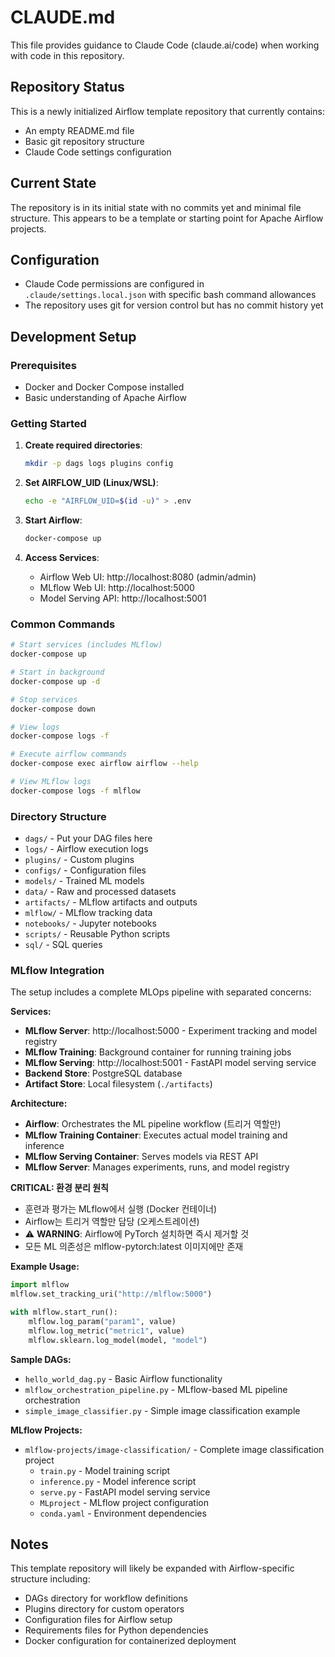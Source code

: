 # CLAUDE.md

This file provides guidance to Claude Code (claude.ai/code) when working with code in this repository.

## Repository Status

This is a newly initialized Airflow template repository that currently contains:
- An empty README.md file
- Basic git repository structure
- Claude Code settings configuration

## Current State

The repository is in its initial state with no commits yet and minimal file structure. This appears to be a template or starting point for Apache Airflow projects.

## Configuration

- Claude Code permissions are configured in `.claude/settings.local.json` with specific bash command allowances
- The repository uses git for version control but has no commit history yet

## Development Setup

### Prerequisites
- Docker and Docker Compose installed
- Basic understanding of Apache Airflow

### Getting Started

1. **Create required directories**:
   ```bash
   mkdir -p dags logs plugins config
   ```

2. **Set AIRFLOW_UID (Linux/WSL)**:
   ```bash
   echo -e "AIRFLOW_UID=$(id -u)" > .env
   ```

3. **Start Airflow**:
   ```bash
   docker-compose up
   ```

4. **Access Services**:
   - Airflow Web UI: http://localhost:8080 (admin/admin)
   - MLflow Web UI: http://localhost:5000
   - Model Serving API: http://localhost:5001

### Common Commands

```bash
# Start services (includes MLflow)
docker-compose up

# Start in background
docker-compose up -d

# Stop services
docker-compose down

# View logs
docker-compose logs -f

# Execute airflow commands
docker-compose exec airflow airflow --help

# View MLflow logs
docker-compose logs -f mlflow
```

### Directory Structure
- `dags/` - Put your DAG files here
- `logs/` - Airflow execution logs
- `plugins/` - Custom plugins
- `configs/` - Configuration files
- `models/` - Trained ML models
- `data/` - Raw and processed datasets
- `artifacts/` - MLflow artifacts and outputs
- `mlflow/` - MLflow tracking data
- `notebooks/` - Jupyter notebooks
- `scripts/` - Reusable Python scripts
- `sql/` - SQL queries

### MLflow Integration

The setup includes a complete MLOps pipeline with separated concerns:

**Services:**
- **MLflow Server**: http://localhost:5000 - Experiment tracking and model registry
- **MLflow Training**: Background container for running training jobs
- **MLflow Serving**: http://localhost:5001 - FastAPI model serving service
- **Backend Store**: PostgreSQL database
- **Artifact Store**: Local filesystem (`./artifacts`)

**Architecture:**
- **Airflow**: Orchestrates the ML pipeline workflow (트리거 역할만)
- **MLflow Training Container**: Executes actual model training and inference
- **MLflow Serving Container**: Serves models via REST API
- **MLflow Server**: Manages experiments, runs, and model registry

**CRITICAL: 환경 분리 원칙**
- 훈련과 평가는 MLflow에서 실행 (Docker 컨테이너)
- Airflow는 트리거 역할만 담당 (오케스트레이션)
- ⚠️ **WARNING**: Airflow에 PyTorch 설치하면 즉시 제거할 것
- 모든 ML 의존성은 mlflow-pytorch:latest 이미지에만 존재

**Example Usage:**
```python
import mlflow
mlflow.set_tracking_uri("http://mlflow:5000")

with mlflow.start_run():
    mlflow.log_param("param1", value)
    mlflow.log_metric("metric1", value)
    mlflow.sklearn.log_model(model, "model")
```

**Sample DAGs:**
- `hello_world_dag.py` - Basic Airflow functionality
- `mlflow_orchestration_pipeline.py` - MLflow-based ML pipeline orchestration
- `simple_image_classifier.py` - Simple image classification example

**MLflow Projects:**
- `mlflow-projects/image-classification/` - Complete image classification project
  - `train.py` - Model training script
  - `inference.py` - Model inference script
  - `serve.py` - FastAPI model serving service
  - `MLproject` - MLflow project configuration
  - `conda.yaml` - Environment dependencies

## Notes

This template repository will likely be expanded with Airflow-specific structure including:
- DAGs directory for workflow definitions
- Plugins directory for custom operators
- Configuration files for Airflow setup
- Requirements files for Python dependencies
- Docker configuration for containerized deployment